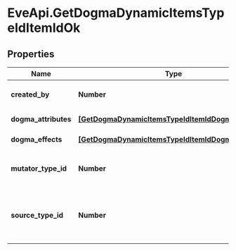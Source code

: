 # EveApi.GetDogmaDynamicItemsTypeIdItemIdOk

## Properties
Name | Type | Description | Notes
------------ | ------------- | ------------- | -------------
**created_by** | **Number** | The ID of the character who created the item | 
**dogma_attributes** | [**[GetDogmaDynamicItemsTypeIdItemIdDogmaAttribute]**](GetDogmaDynamicItemsTypeIdItemIdDogmaAttribute.md) | dogma_attributes array | 
**dogma_effects** | [**[GetDogmaDynamicItemsTypeIdItemIdDogmaEffect]**](GetDogmaDynamicItemsTypeIdItemIdDogmaEffect.md) | dogma_effects array | 
**mutator_type_id** | **Number** | The type ID of the mutator used to generate the dynamic item. | 
**source_type_id** | **Number** | The type ID of the source item the mutator was applied to create the dynamic item. | 


